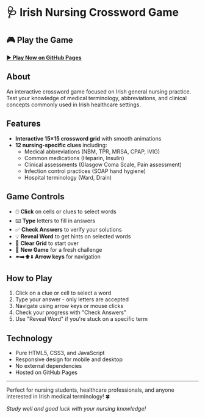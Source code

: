 # 🩺 Irish Nursing Crossword Game

## 🎮 Play the Game

**[▶️ Play Now on GitHub Pages](https://liamfogarty10.github.io/kellywordgame/)**

## About

An interactive crossword game focused on Irish general nursing practice. Test your knowledge of medical terminology, abbreviations, and clinical concepts commonly used in Irish healthcare settings.

## Features

- **Interactive 15×15 crossword grid** with smooth animations
- **12 nursing-specific clues** including:
  - Medical abbreviations (NBM, TPR, MRSA, CPAP, IVIG)
  - Common medications (Heparin, Insulin)
  - Clinical assessments (Glasgow Coma Scale, Pain assessment)
  - Infection control practices (SOAP hand hygiene)
  - Hospital terminology (Ward, Drain)

## Game Controls

- 🖱️ **Click** on cells or clues to select words
- ⌨️ **Type** letters to fill in answers
- ✅ **Check Answers** to verify your solutions
- 💡 **Reveal Word** to get hints on selected words
- 🧹 **Clear Grid** to start over
- 🔄 **New Game** for a fresh challenge
- ⬅️➡️⬆️⬇️ **Arrow keys** for navigation

## How to Play

1. Click on a clue or cell to select a word
2. Type your answer - only letters are accepted
3. Navigate using arrow keys or mouse clicks
4. Check your progress with "Check Answers"
5. Use "Reveal Word" if you're stuck on a specific term

## Technology

- Pure HTML5, CSS3, and JavaScript
- Responsive design for mobile and desktop
- No external dependencies
- Hosted on GitHub Pages

---

Perfect for nursing students, healthcare professionals, and anyone interested in Irish medical terminology! 🍀

*Study well and good luck with your nursing knowledge!*